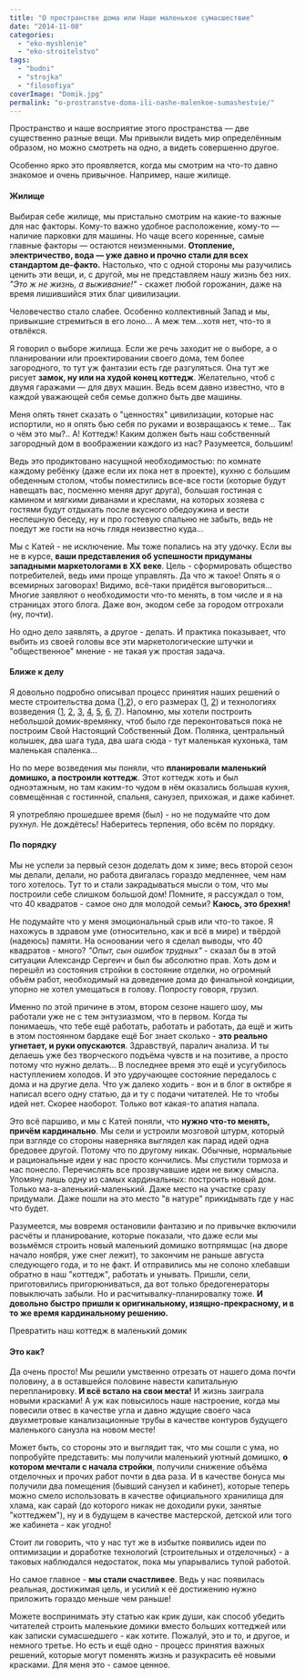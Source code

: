 ```yaml
---
title: "О пространстве дома или Наше маленькое сумасшествие"
date: "2014-11-08"
categories: 
  - "eko-myshlenie"
  - "eko-stroitelstvo"
tags: 
  - "budni"
  - "strojka"
  - "filosofiya"
coverImage: "Domik.jpg"
permalink: "o-prostranstve-doma-ili-nashe-malenkoe-sumashestvie/"
---
```


Пространство и наше восприятие этого пространства — две существенно разные вещи. Мы привыкли видеть мир определённым образом, но можно смотреть на одно, а видеть совершенно другое.

Особенно ярко это проявляется, когда мы смотрим на что-то давно знакомое и очень привычное. Например, наше жилище.

#### Жилище

Выбирая себе жилище, мы пристально смотрим на какие-то важные для нас факторы. Кому-то важно удобное расположение, кому-то — наличие парковки для машины. Но чаще всего коренные, самые главные факторы — остаются неизменными. **Отопление, электричество, вода — уже давно и прочно стали для всех стандартом де-факто.** Настолько, что с одной стороны мы разучились ценить эти вещи, и, с другой, мы не представляем нашу жизнь без них. _"Это ж не жизнь, а выживание!"_ - скажет любой горожанин, даже на время лишившийся этих благ цивилизации.

Человечество стало слабее. Особенно коллективный Запад и мы, привыкшие стремиться в его лоно... А меж тем...хотя нет, что-то я отвлёкся.

Я говорил о выборе жилища. Если же речь заходит не о выборе, а о планировании или проектировании своего дома, тем более загородного, то тут уж фантазии есть где разгуляться. Она тут же рисует **замок, ну или на худой конец коттедж**. Желательно, чтоб с двумя гаражами — для двух машин. Ведь всем давно известно, что в каждой уважающей себя семье должно быть две машины.

Меня опять тянет сказать о "ценностях" цивилизации, которые нас испортили, но я опять бью себя по руками и возвращаюсь к теме... Так о чём это мы?.. А! Коттедж! Каким должен быть наш собственный загородный дом в воображении каждого из нас? Разумеется, большим!

Ведь это продиктовано насущной необходимостью: по комнате каждому ребёнку (даже если их пока нет в проекте), кухню с большим обеденным столом, чтобы поместились все-все гости (которые будут навещать вас, посменно меняя друг друга), большая гостиная с камином и мягкими диванами и креслами, на которых хозяева с гостями будут отдыхать после вкусного обедоужина и вести неспешную беседу, ну и про гостевую спальню не забыть, ведь не поедут же гости на ночь глядя неизвестно куда...

Мы с Катей - не исключение. Мы тоже попались на эту удочку. Если вы не в курсе, **ваши представления об успешности придуманы западными маркетологами в ХХ веке**. Цель - сформировать общество потребителей, ведь ими проще управлять. Да что ж такое! Опять я о всемирных заговорах! Видимо, всё-таки придётся выговориться... Многие заявляют о необходимости что-то менять, в том числе и я на страницах этого блога. Даже вон, экодом себе за городом отгрохали (ну, почти).

Но одно дело заявлять, а другое - делать. И практика показывает, что выбить из своей головы все эти маркетологические штучки и "общественное" мнение - не такая уж простая задача.

#### Ближе к делу

Я довольно подробно описывал процесс принятия наших решений о месте строительства дома ([1](http://svobodaiznutri.ru/poisk-mesta-pod-dom-1/ "Поиск места под дом. Часть первая"),[2](http://svobodaiznutri.ru/poisk-mesta-pod-dom-2/ "Поиск места под дом. Часть вторая")), о его размерах ([1](http://svobodaiznutri.ru/proekt-razmetka-i-nachalo-rytia/ "Проект, разметка и начало рытья"), [2](http://svobodaiznutri.ru/idealniy-razmer-doma/ "Идеальный размер дома")) и технологиях возведения ([1](http://svobodaiznutri.ru/likbez-po-tehnologiam-ekostroitelstva/ "Ликбез по технологиям экостроительства"), [2](http://svobodaiznutri.ru/zachem-ya-zakruglil-svoy-dom/ "Зачем я закруглил свой дом?"), [3](http://svobodaiznutri.ru/zachem-ya-zakopal-svoy-dom/ "Зачем я закопал свой дом?"), [4](http://svobodaiznutri.ru/orientiruem-dom-po-solntsu/ "Ориентируем дом по Солнцу"), [5](http://svobodaiznutri.ru/iz-chego-stroit-steny-ekodoma/ "Из чего строить стены экодома?"), [6](http://svobodaiznutri.ru/iz-chego-stroit-steny-ekodoma-2-supersaman/ "Из чего строить стены экодома 2: Суперсаман"), [7](http://svobodaiznutri.ru/stroim-iz-meshkov-s-gruntom/ "Строим из мешков с грунтом")). Напомню, мы хотели построить небольшой домик-времянку, чтоб было где переконтоваться пока не построим Свой Настоящий Собственный Дом. Полянка, центральный колышек, два шага туда, два шага сюда - тут маленькая кухонька, там маленькая спаленка...

Но по мере возведения мы поняли, что **планировали маленький домишко, а построили коттедж**. Этот коттедж хоть и был одноэтажным, но там каким-то чудом в нём оказались большая кухня, совмещённая с гостинной, спальня, санузел, прихожая, и даже кабинет.

Я употребляю прошедшее время (был) - но не подумайте что дом рухнул. Не дождётесь! Наберитесь терпения, обо всём по порядку.

#### По порядку

Мы не успели за первый сезон доделать дом к зиме; весь второй сезон мы делали, делали, но работа двигалась гораздо медленнее, чем нам того хотелось. Тут то и стали закрадываться мысли о том, что мы построили себе слишком большой дом! Помните, я рассуждал о том, что 40 квадратов - самое оно для молодой семьи? **Каюсь, это брехня!**

Не подумайте что у меня эмоциональный срыв или что-то такое. Я нахожусь в здравом уме (относительно, как и всё в мире) и твёрдой (надеюсь) памяти. На осноовании чего я сделал выводы, что 40 квадратов - много? _"Опыт, сын ошибок трудных"_ - сказал бы в этой ситуации Александр Сергеич и был бы абсолютно прав. Хоть дом и перешёл из состояния стройки в состояние отделки, но огромный объём работ, необходимый на доведение дома до финальной кондиции, упорно не хотел умещаться в голову. Попросту говоря, грузил.

Именно по этой причине в этом, втором сезоне нашего шоу, мы работали уже не с тем энтузиазмом, что в первом. Когда ты понимаешь, что тебе ещё работать, работать и работать, да ещё и жить в этом постоянном бардаке ещё Бог знает сколько - **это реально угнетает, и руки опускаются**. Здравствуй, паралич анализа. И ты делаешь уже без творческого подъёма чувств и на позитиве, а просто потому что нужно делать... В последнее время это ещё и усугубилось наступлением холодов. И это удручающее состояние передалось с дома и на другие дела. Что уж далеко ходить - вон и в блог в октябре я написал всего одну статью, да и ту с подачи читателей. Не то чтобы идей нет. Скорее наоборот. Только вот какая-то апатия напала.

Это всё паршиво, и мы с Катей поняли, что **нужно что-то менять, причём кардинально**. Мы сели и устроили мозговой штурм, который при взгляде со стороны наверняка выглядел как парад идей одна бредовее другой. Потому что по другому никак. Обычные, нормальные и рациональные идеи у нас просто кончились. Мы спустили тормоза и нас понесло. Перечислять все прозвучавшие идеи не вижу смысла. Упомяну лишь одну из самых кардинальных: построить новый дом. Только ма-а-аленький-маленький. Даже место на участке сразу придумали. Даже пошли на это место "в натуре" прикидывать где у нас что будет.

Разумеется, мы вовремя остановили фантазию и по привычке включили расчёты и планирование, которые показали, что даже если мы возьмёмся строить новый маленький домишко вотпрямщас (на дворе начало ноября, уже снег лежит), то закончим не раньше августа следующего года, и то не факт. И отправились мы не солоно хлебавши обратно в наш "коттедж", работать и унывать. Пришли, сели, приготовились пригорюниваться, да вот только бредогенераторы повыключать забыли. Но и расчитывалку-планировалку тоже. **И довольно быстро пришли к оригинальному, изящно-прекрасному, и в то же время кардинальному решению.**

Превратить наш коттедж в маленький домик

#### Это как?

Да очень просто! Мы решили умственно отрезать от нашего дома почти половину, а в оставшейся половине навести капитальную перепланировку. **И всё встало на свои места!** И жизнь заиграла новыми красками! А уж как повысилось наше настроение, когда мы повесили отвес в качестве угла и давно ждущие своего часа двухметровые канализационные трубы в качестве контуров будущего маленького санузла на новом месте!

Может быть, со стороны это и выглядит так, что мы сошли с ума, но попробуйте представить: мы получили маленький уютный домишко, **о котором мечтали с начала стройки**, получили снижение объёма отделочных и прочих работ почти в два раза. И в качестве бонуса мы получили два помещения (бывший санузел и кабинет), которые теперь можно смело использовать в качестве официального хранилища для хлама, как сарай (до которого никак не доходили руки, занятые "коттеджем"), ну и в будущем в качестве мастерской, детской или того же кабинета - как угодно!

Стоит ли говорить, что у нас тут же в избытке появились идеи по оптимизации и доработке технологий (строительных и отделочных) - а таковых наблюдался недостаток, пока мы упарывались тупой работой.

Но самое главное - **мы стали счастливее**. Ведь у нас появилась реальная, достижимая цель, и усилий к её достижению нужно приложить гораздо меньше чем раньше!

Можете воспринимать эту статью как крик души, как способ убедить читателей строить маленькие домики вместо больших коттеджей или как записки сумасшедшего - как хотите. Пожалуй, это и то, и другое, и немного третье. Но есть и ещё одно - процесс принятия важных решений, которые могут поменять жизнь и разукрасить её новыми красками. Для меня это - самое ценное.
